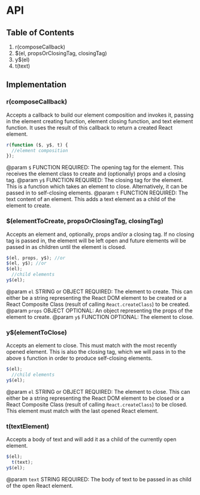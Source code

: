 # API

## Table of Contents

1. r(composeCallback)
2. $(el, propsOrClosingTag, closingTag)
3. y$(el)
4. t(text)

## Implementation

### r(composeCallback)

Accepts a callback to build our element composition and invokes it, passing in the element creating function, element closing function, and text element function. It uses the result of this callback to return a created React element.

```javascript
r(function ($, y$, t) {
  //element composition
});
```

@param `$` FUNCTION REQUIRED: The opening tag for the element. This receives the element class to create and (optionally) props and a closing tag.
@param `y$` FUNCTION REQUIRED: The closing tag for the element. This is a function which takes an element to close. Alternatively, it can be passed in to self-closing elements.
@param `t` FUNCTION REQUIRED: The text content of an element. This adds a text element as a child of the element to create.

### $(elementToCreate, propsOrClosingTag, closingTag)

Accepts an element and, optionally, props and/or a closing tag. If no closing tag is passed in, the element will be left open and future elements will be passed in as children until the element is closed.

```javascript
$(el, props, y$); //or
$(el, y$); //or
$(el);
  //child elements
y$(el);
```
@param `el` STRING or OBJECT REQUIRED: The element to create. This can either be a string representing the React DOM element to be created or a React Composite Class (result of calling `React.createClass`) to be created.
@param `props` OBJECT OPTIONAL: An object representing the props of the element to create.
@param `y$` FUNCTION OPTIONAL: The element to close.

### y$(elementToClose)

Accepts an element to close. This must match with the most recently opened element. This is also the closing tag, which we will pass in to the above `$` function in order to produce self-closing elements.

```javascript
$(el);
  //child elements
y$(el);
```

@param `el` STRING or OBJECT REQUIRED: The element to close. This can either be a string representing the React DOM element to be closed or a React Composite Class (result of calling `React.createClass`) to be closed. This element must match with the last opened React element.

### t(textElement)

Accepts a body of text and will add it as a child of the currently open element.

```javascript
$(el);
  t(text);
y$(el);
```

@param `text` STRING REQUIRED: The body of text to be passed in as child of the open React element.
